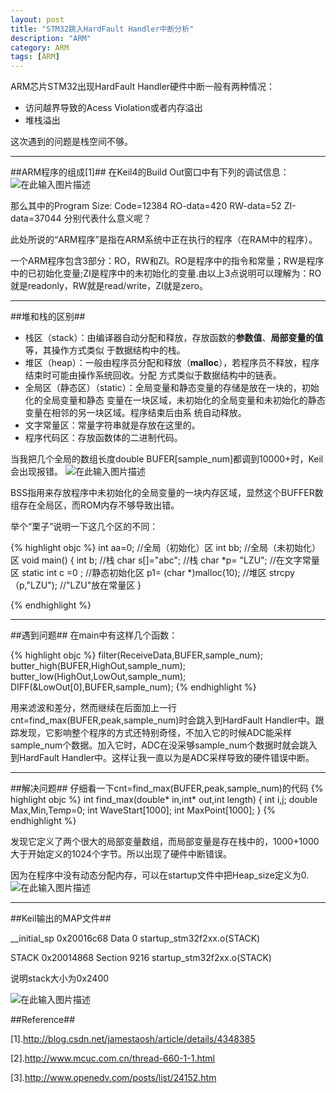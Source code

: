 ```yaml
---
layout: post
title: "STM32跳入HardFault Handler中断分析"
description: "ARM"
category: ARM
tags: [ARM]
---
```


ARM芯片STM32出现HardFault Handler硬件中断一般有两种情况：

+ 访问越界导致的Acess Violation或者内存溢出
+ 堆栈溢出

这次遇到的问题是栈空间不够。

-----------------------------
##ARM程序的组成[1]##
在Keil4的Build Out窗口中有下列的调试信息：
![在此输入图片描述][11]

那么其中的Program Size: Code=12384 RO-data=420 RW-data=52 ZI-data=37044 分别代表什么意义呢？

此处所说的“ARM程序”是指在ARM系统中正在执行的程序（在RAM中的程序）。

一个ARM程序包含3部分：RO，RW和ZI。RO是程序中的指令和常量；RW是程序中的已初始化变量;ZI是程序中的未初始化的变量.由以上3点说明可以理解为：RO就是readonly，RW就是read/write，ZI就是zero。

------------------------------------
##堆和栈的区别##

 - 栈区（stack）：由编译器自动分配和释放，存放函数的**参数值**、**局部变量的值**等，其操作方式类似
      于数据结构中的栈。
 - 堆区（heap）：一般由程序员分配和释放（**malloc**），若程序员不释放，程序结束时可能由操作系统回收。分配
      方式类似于数据结构中的链表。
 - 全局区（静态区）（static）：全局变量和静态变量的存储是放在一块的，初始化的全局变量和静态
      变量在一块区域，未初始化的全局变量和未初始化的静态变量在相邻的另一块区域。程序结束后由系
      统自动释放。
 - 文字常量区：常量字符串就是存放在这里的。
 - 程序代码区：存放函数体的二进制代码。

当我把几个全局的数组长度double BUFER[sample_num]都调到10000+时，Keil会出现报错。
![在此输入图片描述][12]

BSS指用来存放程序中未初始化的全局变量的一块内存区域，显然这个BUFFER数组存在全局区，而ROM内存不够导致出错。

举个“栗子”说明一下这几个区的不同：

{% highlight objc %}
    int aa=0;                             //全局（初始化）区
    int bb;                               //全局（未初始化）区
    void main()
    {
      int b;                             //栈
      char s[]="abc";                    //栈
      char *p= "LZU";                   //在文字常量区
      static int c =0 ;                  //静态初始化区
      p1= (char *)malloc(10);            //堆区
      strcpy（p,"LZU");                  //"LZU"放在常量区
     }
     
{% endhighlight %}

-------------------------------
##遇到问题##
在main中有这样几个函数：

{% highlight objc %}
    filter(ReceiveData,BUFER,sample_num);
    butter_high(BUFER,HighOut,sample_num);
    butter_low(HighOut,LowOut,sample_num);
    DIFF(&LowOut[0],BUFER,sample_num);
{% endhighlight %}

用来滤波和差分，然而继续在后面加上一行cnt=find_max(BUFER,peak,sample_num)时会跳入到HardFault Handler中。跟踪发现，它影响整个程序的方式还特别奇怪，不加入它的时候ADC能采样sample_num个数据。加入它时，ADC在没采够sample_num个数据时就会跳入到HardFault Handler中。这样让我一直以为是ADC采样导致的硬件错误中断。

-----------------------
##解决问题##
仔细看一下cnt=find_max(BUFER,peak,sample_num)的代码
{% highlight objc %}
    int find_max(double* in,int* out,int length)
    { 
    int i,j;
    double Max,Min,Temp=0; 
    int WaveStart[1000];
    int MaxPoint[1000];
    }
{% endhighlight %}

发现它定义了两个很大的局部变量数组，而局部变量是存在栈中的，1000+1000大于开始定义的1024个字节。所以出现了硬件中断错误。

因为在程序中没有动态分配内存，可以在startup文件中把Heap_size定义为0.
![在此输入图片描述][13]

----------------------------------------------
##Keil输出的MAP文件##

   __initial_sp                             0x20016c68   Data           0  startup_stm32f2xx.o(STACK)

 STACK                                    0x20014868   Section     9216  startup_stm32f2xx.o(STACK)

说明stack大小为0x2400

![在此输入图片描述][14]

##Reference##

[1].http://blog.csdn.net/jamestaosh/article/details/4348385

[2].http://www.mcuc.com.cn/thread-660-1-1.html

[3].http://www.openedv.com/posts/list/24152.htm


  [11]: http://static.oschina.net/uploads/space/2014/0422/151626_TDDX_1420197.jpg
  [12]: http://static.oschina.net/uploads/space/2014/0422/155203_OG0f_1420197.jpg
  [13]: http://static.oschina.net/uploads/space/2014/0422/161706_8utE_1420197.jpg
  [14]: http://static.oschina.net/uploads/space/2014/0424/170843_dwP6_1420197.jpg
